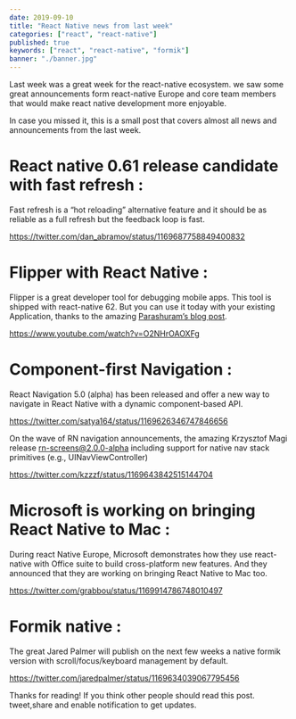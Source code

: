```yaml
---
date: 2019-09-10
title: "React Native news from last week"
categories: ["react", "react-native"]
published: true
keywords: ["react", "react-native", "formik"]
banner: "./banner.jpg"
---
```


Last week was a great week for the react-native ecosystem. we saw some great announcements form react-native Europe and core team members that would make react native development more enjoyable.

In case you missed it, this is a small post that covers almost all news and announcements from the last week.

# React native 0.61 release candidate with fast refresh :

Fast refresh is a “hot reloading” alternative feature and it should be as reliable as a full refresh but the feedback loop is fast.

https://twitter.com/dan_abramov/status/1169687758849400832

# Flipper with React Native :

Flipper is a great developer tool for debugging mobile apps. This tool is shipped with react-native 62. But you can use it today with your existing Application, thanks to the amazing [Parashuram’s blog post](http://blog.nparashuram.com/2019/09/using-flipper-with-react-native.html).

https://www.youtube.com/watch?v=O2NHrOAOXFg

# Component-first Navigation :

React Navigation 5.0 (alpha) has been released and offer a new way to navigate in React Native with a dynamic component-based API.

https://twitter.com/satya164/status/1169626346747846656

On the wave of RN navigation announcements, the amazing Krzysztof Magi release rn-screens@2.0.0-alpha including support for native nav stack primitives (e.g., UINavViewController)

https://twitter.com/kzzzf/status/1169643842515144704

# Microsoft is working on bringing React Native to Mac :

During react Native Europe, Microsoft demonstrates how they use react-native with Office suite to build cross-platform new features. And they announced that they are working on bringing React Native to Mac too.

https://twitter.com/grabbou/status/1169914786748010497

# Formik native :

The great Jared Palmer will publish on the next few weeks a native formik version with scroll/focus/keyboard management by default.

https://twitter.com/jaredpalmer/status/1169634039067795456

Thanks for reading! If you think other people should read this post. tweet,share and enable notification to get updates.
